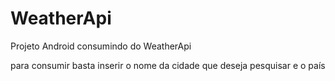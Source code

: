 # WeatherApi
Projeto Android consumindo do WeatherApi


para consumir basta inserir o nome da cidade que deseja pesquisar e o país
